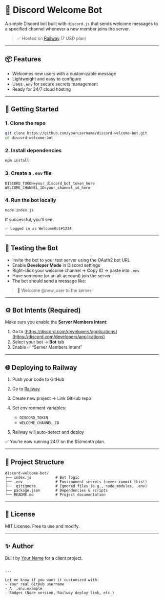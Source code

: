 
# 🤖 Discord Welcome Bot

A simple Discord bot built with `discord.js` that sends welcome messages to a specified channel whenever a new member joins the server.

> ✅ Hosted on [Railway](https://railway.app/) (7 USD plan)

---

## 📦 Features

- Welcomes new users with a customizable message
- Lightweight and easy to configure
- Uses `.env` for secure secrets management
- Ready for 24/7 cloud hosting

---

## 🚀 Getting Started

### 1. Clone the repo

```bash
git clone https://github.com/yourusername/discord-welcome-bot.git
cd discord-welcome-bot
````

### 2. Install dependencies

```bash
npm install
```

### 3. Create a `.env` file

```env
DISCORD_TOKEN=your_discord_bot_token_here
WELCOME_CHANNEL_ID=your_channel_id_here
```

### 4. Run the bot locally

```bash
node index.js
```

If successful, you’ll see:

```
✅ Logged in as WelcomeBot#1234
```

---

## 🧪 Testing the Bot

* Invite the bot to your test server using the OAuth2 bot URL
* Enable **Developer Mode** in Discord settings
* Right-click your welcome channel → Copy ID → paste into `.env`
* Have someone (or an alt account) join the server
* The bot should send a message like:

> 👋 Welcome @new\_user to the server!

---

## ⚙️ Bot Intents (Required)

Make sure you enable the **Server Members Intent**:

1. Go to [https://discord.com/developers/applications](https://discord.com/developers/applications)
2. Select your bot → **Bot** tab
3. Enable ✅ “Server Members Intent”

---

## 🌐 Deploying to Railway

1. Push your code to GitHub
2. Go to [Railway](https://railway.app/)
3. Create new project → Link GitHub repo
4. Set environment variables:

   * `DISCORD_TOKEN`
   * `WELCOME_CHANNEL_ID`
5. Railway will auto-detect and deploy

✅ You’re now running 24/7 on the \$5/month plan.

---

## 📁 Project Structure

```
discord-welcome-bot/
├── index.js           # Bot logic
├── .env               # Environment secrets (never commit this!)
├── .gitignore         # Ignored files (e.g., node_modules, .env)
├── package.json       # Dependencies & scripts
└── README.md          # Project documentation
```

---

## 📜 License

MIT License. Free to use and modify.

---

## ✨ Author

Built by [Your Name](https://github.com/yourusername) for a client project.

```

---

Let me know if you want it customized with:
- Your real GitHub username
- A `.env.example`
- Badges (Node version, Railway deploy link, etc.)
```
